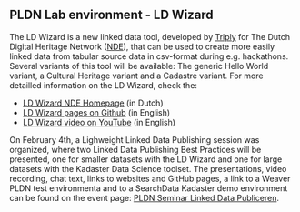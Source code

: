 <H2>PLDN Lab environment - LD Wizard</H2>

The LD Wizard is a new linked data tool, developed by [Triply](https://triply.cc/) for The Dutch Digital Heritage Network ([NDE](https://www.netwerkdigitaalerfgoed.nl/en/)), that can be used to create more easily linked data from tabular source data in csv-format during e.g. hackathons. Several variants of this tool will be available: The generic Hello World variant, a Cultural Heritage variant and a Cadastre variant. For more detailled information on the LD Wizard, check the:

- [LD Wizard NDE Homepage](https://ldwizard.netwerkdigitaalerfgoed.nl/) (in Dutch)
- [LD Wizard pages on Github](https://github.com/netwerk-digitaal-erfgoed/LDWizard) (in English)
- [LD Wizard video on YouTube](https://youtu.be/VO61pqKWw7A) (in English)

On February 4th, a Lighweight Linked Data Publishing session was organized, where two Linked Data Publishing Best Practices will be presented, one for smaller datasets with the LD Wizard and one for large datasets with the Kadaster Data Science toolset. The presentations, video recording, chat text, links to websites and GitHub pages, a link to a Weaver PLDN test environmenta and to a SearchData  Kadaster demo environment can be found on the event page: [PLDN Seminar Linked Data Publiceren](https://www.pldn.nl/wiki/Lichtgewicht_Linked_Data_Publiceren_%E2%80%93_4_februari_2021).
